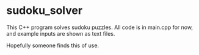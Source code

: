 # sudoku_solver
This C++ program solves sudoku puzzles. All code is in main.cpp for now, and example inputs are shown as text files. 

Hopefully someone finds this of use.
